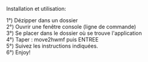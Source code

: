 Installation et utilisation:

1°) Dézipper dans un dossier <br>
2°) Ouvrir une fenêtre console (ligne de commande)<br>
3°) Se placer dans le dossier où se trouve l'application<br>
4°) Taper : move2hwmf puis ENTREE<br>
5°) Suivez les instructions indiquées.<br>
6°) Enjoy!<br>
